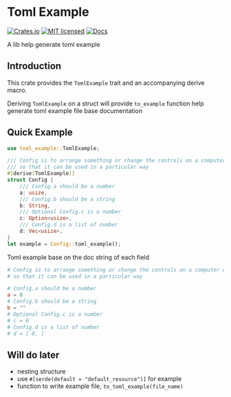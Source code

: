 # Toml Example
[![Crates.io][crates-badge]][crate-url]
[![MIT licensed][mit-badge]][mit-url]
[![Docs][doc-badge]][doc-url]

A lib help generate toml example

## Introduction
This crate provides the `TomlExample` trait and an accompanying derive macro.

Deriving `TomlExample` on a struct will provide `to_example` function help generate toml example file base documentation

## Quick Example
```rust 
use toml_example::TomlExample;

/// Config is to arrange something or change the controls on a computer or other device
/// so that it can be used in a particular way
#[derive(TomlExample)]
struct Config {
    /// Config.a should be a number
    a: usize,
    /// Config.b should be a string
    b: String,
    /// Optional Config.c is a number
    c: Option<usize>,
    /// Config.d is a list of number
    d: Vec<usize>,
}
let example = Config::toml_example();
```

Toml example base on the doc string of each field
```toml
# Config is to arrange something or change the controls on a computer or other device
# so that it can be used in a particular way

# Config.a should be a number
a = 0
# Config.b should be a string
b = ""
# Optional Config.c is a number
# c = 0
# Config.d is a list of number
# d = [ 0, ]
```

## Will do later
- nesting structure
- use `#[serde(default = "default_resource")]` for example
- function to write example file, `to_toml_example(file_name)`

[crates-badge]: https://img.shields.io/crates/v/toml-example.svg
[crate-url]: https://crates.io/crates/toml-example
[mit-badge]: https://img.shields.io/badge/license-MIT-blue.svg
[mit-url]: https://github.com/yanganto/toml-example/blob/readme/LICENSE
[doc-badge]: https://img.shields.io/badge/docs-rs-orange.svg
[doc-url]: https://docs.rs/toml-example/
